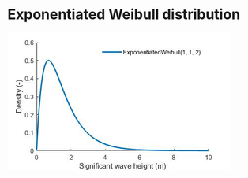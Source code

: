 # Exponentiated Weibull distribution
![Probability density function](example_pdf_exponentiated-weibull.jpg)
